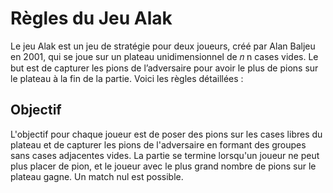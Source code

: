 # Règles du Jeu Alak

Le jeu Alak est un jeu de stratégie pour deux joueurs, créé par Alan Baljeu en 2001, qui se joue sur un plateau unidimensionnel de 
𝑛
n cases vides. Le but est de capturer les pions de l’adversaire pour avoir le plus de pions sur le plateau à la fin de la partie. Voici les règles détaillées :

## Objectif
L'objectif pour chaque joueur est de poser des pions sur les cases libres du plateau et de capturer les pions de l'adversaire en formant des groupes sans cases adjacentes vides. La partie se termine lorsqu'un joueur ne peut plus placer de pion, et le joueur avec le plus grand nombre de pions sur le plateau gagne. Un match nul est possible.
